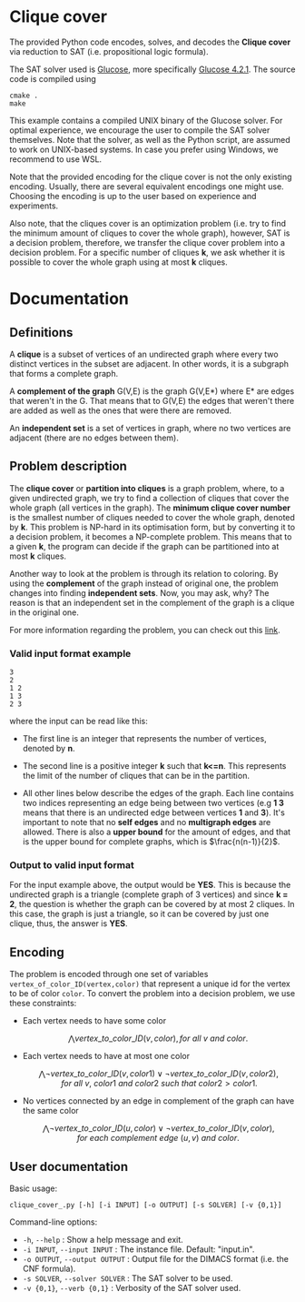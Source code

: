 # Clique cover

The provided Python code encodes, solves, and decodes the **Clique cover** via reduction to SAT (i.e. propositional logic formula).

The SAT solver used is [Glucose](https://www.labri.fr/perso/lsimon/research/glucose/), more specifically [Glucose 4.2.1](https://github.com/audemard/glucose/releases/tag/4.2.1). The source code is compiled using

```
cmake .
make
```

This example contains a compiled UNIX binary of the Glucose solver. For optimal experience, we encourage the user to compile the SAT solver themselves. Note that the solver, as well as the Python script, are assumed to work on UNIX-based systems. In case you prefer using Windows, we recommend to use WSL.

Note that the provided encoding for the clique cover is not the only existing encoding. Usually, there are several equivalent encodings one might use. Choosing the encoding is up to the user based on experience and experiments.

Also note, that the cliques cover is an optimization problem (i.e. try to find the minimum amount of cliques to cover the whole graph), however, SAT is a decision problem, therefore, we transfer the clique cover problem into a decision problem. For a specific number of cliques **k**, we ask whether it is possible to cover the whole graph using at most **k** cliques.

# Documentation

## Definitions

A **clique** is a subset of vertices of an undirected graph where every two distinct vertices in the subset are adjacent. In other words, it is a subgraph that forms a complete graph.

A **complement of the graph** G(V,E) is the graph G(V,E*) where E* are edges that weren't in the G. That means that to G(V,E) the edges that weren't there are added as well as the ones that were there are removed.

An **independent set** is a set of vertices in graph, where no two vertices are adjacent (there are no edges between them).

## Problem description

The **clique cover** or **partition into cliques** is a graph problem, where, to a given undirected graph, we try to find a collection of cliques that cover the whole graph (all vertices in the graph). The **minimum clique cover number** is the smallest number of cliques needed to cover the whole graph, denoted by **k**. This problem is NP-hard in its optimisation form, but by converting it to a decision problem, it becomes a NP-complete problem. This means that to a given **k**, the program can decide if the graph can be partitioned into at most **k** cliques. 

Another way to look at the problem is through its relation to coloring. By using the **complement** of the graph instead of original one, the problem changes into finding **independent sets**. Now, you may ask, why? The reason is that an independent set in the complement of the graph is a clique in the original one. 

For more information regarding the problem, you can check out this [link](https://en.wikipedia.org/wiki/Clique_cover).

### Valid input format example

```
3
2
1 2
1 3
2 3
```

where the input can be read like this:

- The first line is an integer that represents the number of vertices, denoted by **n**.

- The second line is a positive integer **k** such that **k<=n**. This represents the limit of the number of cliques that can be in the partition.

- All other lines below describe the edges of the graph. Each line contains two indices representing an edge being between two vertices (e.g **1 3** means that there is an undirected edge between vertices **1** and **3**). It's important to note that no **self edges** and no **multigraph edges** are allowed. There is also a **upper bound** for the amount of edges, and that is the upper bound for complete graphs, which is $\frac{n(n-1)}{2}$.


### Output to valid input format

For the input example above, the output would be **YES**. This is because the undirected graph is a triangle (complete graph of 3 vertices) and since **k = 2**, the question is whether the graph can be covered by at most 2 cliques. In this case, the graph is just a triangle, so it can be covered by just one clique, thus, the answer is **YES**.

## Encoding

The problem is encoded through one set of variables `vertex_of_color_ID(vertex,color)` that represent a unique id for the vertex to be of color `color`. To convert the problem into a decision problem, we use these constraints:

- Each vertex needs to have some color
  
  $$
  \bigwedge vertex\_to\_color\_ID(v, color), for\ all\ v\ and\ color.\
  $$

- Each vertex needs to have at most one color

  $$
  \bigwedge \neg vertex\_to\_color\_ID(v, color1) \lor \neg vertex\_to\_color\_ID(v, color2), for\ all\ v,\ color1\ and\ color2\ such\ that\ color2>color1.
  $$

- No vertices connected by an edge in complement of the graph can have the same color

  $$
  \bigwedge \neg vertex\_to\_color\_ID(u, color) \lor \neg vertex\_to\_color\_ID(v, color), for\ each\ complement\ edge\ (u,v)\ and\ color.\
  $$

## User documentation

Basic usage: 
```
clique_cover_.py [-h] [-i INPUT] [-o OUTPUT] [-s SOLVER] [-v {0,1}]
```

Command-line options:

* `-h`, `--help` : Show a help message and exit.
* `-i INPUT`, `--input INPUT` : The instance file. Default: "input.in".
* `-o OUTPUT`, `--output OUTPUT` : Output file for the DIMACS format (i.e. the CNF formula).
* `-s SOLVER`, `--solver SOLVER` : The SAT solver to be used.
*  `-v {0,1}`, `--verb {0,1}` :  Verbosity of the SAT solver used.
